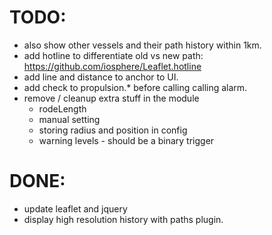# TODO: 

* also show other vessels and their path history within 1km.
* add hotline to differentiate old vs new path: https://github.com/iosphere/Leaflet.hotline
* add line and distance to anchor to UI.
* add check to propulsion.* before calling calling alarm.
* remove / cleanup extra stuff in the module
  * rodeLength
  * manual setting
  * storing radius and position in config
  * warning levels - should be a binary trigger

# DONE:

* update leaflet and jquery
* display high resolution history with paths plugin.